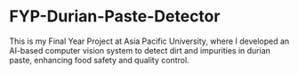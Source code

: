# FYP-Durian-Paste-Detector
This is my Final Year Project at Asia Pacific University, where I developed an AI-based computer vision system to detect dirt and impurities in durian paste, enhancing food safety and quality control.
